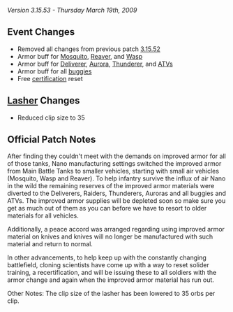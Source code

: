 _Version 3.15.53 - Thursday March 19th, 2009_

## Event Changes

- Removed all changes from previous patch [3.15.52](3.15.52.md)
- Armor buff for [Mosquito](../vehicles/Mosquito.md),
  [Reaver](../vehicles/Reaver.md), and [Wasp](../vehicles/Wasp.md)
- Armor buff for [Deliverer](../vehicles/Deliverer.md),
  [Aurora](../vehicles/Aurora.md), [Thunderer](../vehicles/Thunderer.md), and
  [ATVs](../vehicles/ATV.md)
- Armor buff for all
  [buggies](<../certifications/Assault_Buggy_(Certification).md>)
- Free [certification](../certifications/Certification.md) reset

## [Lasher](../weapons/Lasher.md) Changes

- Reduced clip size to 35

## Official Patch Notes

After finding they couldn't meet with the demands on improved armor for all of
those tanks, Nano manufacturing settings switched the improved armor from Main
Battle Tanks to smaller vehicles, starting with small air vehicles (Mosquito,
Wasp and Reaver). To help infantry survive the influx of air Nano in the wild
the remaining reserves of the improved armor materials were diverted to the
Deliverers, Raiders, Thunderers, Auroras and all buggies and ATVs. The improved
armor supplies will be depleted soon so make sure you get as much out of them as
you can before we have to resort to older materials for all vehicles.

Additionally, a peace accord was arranged regarding using improved armor
material on knives and knives will no longer be manufactured with such material
and return to normal.

In other advancements, to help keep up with the constantly changing battlefield,
cloning scientists have come up with a way to reset solider training, a
recertification, and will be issuing these to all soldiers with the armor change
and again when the improved armor material has run out.

Other Notes: The clip size of the lasher has been lowered to 35 orbs per clip.
